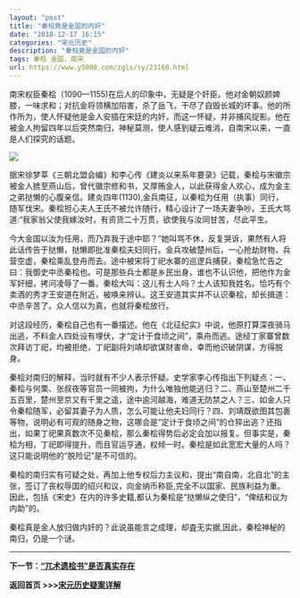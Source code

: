 ```yaml
---
layout: "post"
title: "秦桧竟是金国的内奸"
date: "2018-12-17 16:15"
categories: "宋元历史"
description: "秦桧竟是金国的内奸"
tags: 秦桧 金国，南宋
url: https://www.y5000.com/zgls/sy/23160.html
---
```






南宋权臣秦桧（1090—1155)在后人的印象中，无疑是个奸臣。他对金朝奴颜婢膝，一味求和；对抗金将领横加陷害，杀了岳飞，干尽了自毁长城的坏事。他的所作所为，使人怀疑他是金人安插在宋廷的内奸，而这一怀疑，并非捕风捉影。他在被金人拘留四年以后突然南归，神秘莫测，使人感到疑云难消，自南宋以来，一直是人们探究的话题。

![](https://img.y5000.com/uploads/allimg/170629/8-1F6291G022444.jpg)

据宋徐梦莘《三朝北盟会编》和李心传《建炎以来系年要录》记载，秦桧与宋徽宗被金人掳至燕山后，曾代徽宗修和书，又厚贿金人，以此获得金人欢心，成为金主之弟挞懒的心腹亲信。建炎四年(1130),金兵南征，以秦桧为任用（执事）同行，随军伐宋。秦桧担心夫人王氏不被允许随行，精心设计了一场夫妻争吵。王氏大骂道:“我家翁父使我嫁汝时，有资货二十万贯，欲使我与汝同甘苦，尽此平生。

今大金国以汝为任用，而乃弃我于途中耶？”她叫骂不休，反复哭诉，果然有人将此话传告于挞懒，挞懒即批准秦桧夫妇同行。金兵攻破楚州后，一心抢劫财物，兵营空虚，秦桧乘乱登舟而去。途中被宋将丁祀水寨的巡逻兵捕获，秦桧急忙告之曰：我御史中丞秦桧也。可是那些兵士都是乡民出身，谁也不认识他，把他作为金军奸细，拷问凌辱了一番。秦桧大叫：这儿有士人吗？士人该知我姓名。恰巧有个卖酒的秀才王安道在附近，被唤来辨认。这王安道其实并不认识秦桧，却长揖道：中丞辛苦了。众人信以为真，也就将秦桧放行。

对这段经历，秦桧自己也有一番描述。他在《北征纪实》中说，他原打算深夜骑马出逃，不料金人四处设有埋伏，才“定计于食顷之间”，乘舟而逃。途经丁家寨曾数次拜访丁祀，均被拒绝，丁祀副将刘靖却欲谋财害命，幸而他识破阴谋，方得脱身。

秦桧对南归的解释，当时就有不少人表示怀疑。史学家李心传指出下列疑点：一、秦桧与何栗、张叔夜等官员一同被拘，为什么唯独他能逃归？二、燕山至楚州二千五百里，楚州至京又有千里之遥，途中逾河越海，难道无防禁之人？三、如金人只令秦桧随军，必留其妻子为人质，怎么可能让他夫妇同行？四、刘靖既欲图其包裹等物，说明必有可观的随身之物，这哪会是“定计于食顷之间”的仓猝出逃？还指出，如果丁祀果真数次不见秦桧，那么秦桧得势后必定会加以报复。但事实是，秦桧为相，丁祀即得提升，而且官运亨通，权倾一时。秦桧是如此宽宏大量的人吗？这只能说明他的“脱险记”是不可信的。

秦桧的南归实有可疑之处，再加上他专权后力主议和，提出“南自南，北自北”的主张，签订了丧权辱国的绍兴和议，向金纳币称臣,完全不以国家、民族利益为重。因此，包括《宋史》在内的许多史籍,都认为秦桧是“挞懒纵之使归”，“俾结和议为内助”的。

秦桧真是金人放归做内奸的？此说虽能言之成理，却査无实据,因此，秦桧神秘的南归，仍是一个谜。

* * *

**下一节：[“兀术遗桧书”是否真实存在](https://www.y5000.com/zgls/sy/23161.html)**

**返回首页 >>>[宋元历史疑案详解](https://www.y5000.com/zgls/sy/23199.html)**
